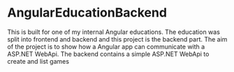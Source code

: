 # AngularEducationBackend

This is built for one of my internal Angular educations. The education was split into frontend and backend and this project is the backend part. The aim of the project is to show how a Angular app can communicate with a ASP.NET WebApi. The backend contains a simple ASP.NET WebApi to create and list games 
